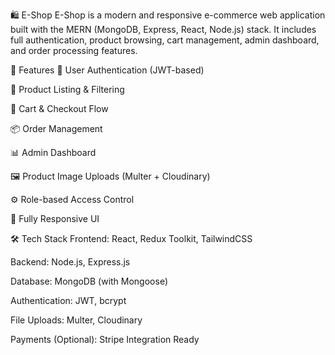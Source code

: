 🛍️ E-Shop
E-Shop is a modern and responsive e-commerce web application built with the MERN (MongoDB, Express, React, Node.js) stack. It includes full authentication, product browsing, cart management, admin dashboard, and order processing features.

🚀 Features
🔐 User Authentication (JWT-based)

🛒 Product Listing & Filtering

🧺 Cart & Checkout Flow

📦 Order Management

📊 Admin Dashboard

🖼️ Product Image Uploads (Multer + Cloudinary)

⚙️ Role-based Access Control

📱 Fully Responsive UI

🛠️ Tech Stack
Frontend: React, Redux Toolkit, TailwindCSS

Backend: Node.js, Express.js

Database: MongoDB (with Mongoose)

Authentication: JWT, bcrypt

File Uploads: Multer, Cloudinary

Payments (Optional): Stripe Integration Ready
